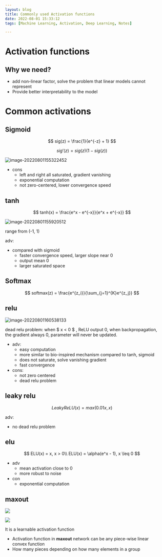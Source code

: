 ```yaml
---
layout: blog
title: Commonly used Activation functions
date: 2022-08-01 15:33:12
tags: [Machine Learning, Activation, Deep Learning, Notes]

---
```



# Activation functions

## Why we need?

* add non-linear factor, solve the problem that linear models cannot represent
* Provide better interpretability to the model

<!-- more -->



# Common activations



## Sigmoid

$$
sig(z) = \frac{1}{e^{-z} + 1}
$$

$$
sig'(z) = sig(z)(1 - sig(z))
$$



![image-20220801155322452](./image-20220801155322452.png)

* cons
    * left and right all saturated, gradient vanishing
    * exponential computation
    * not zero-centered, lower convergence speed

## tanh

$$
tanh(x) = \frac{e^x - e^{-x}}{e^x + e^{-x}}
$$

![image-20220801155920512](./image-20220801155920512.png)

range from (-1, 1)

adv:

* compared with sigmoid
    * faster convergence speed, larger slope near 0
    * output mean 0
    * larger saturated space
    

## Softmax

$$
softmax(z) = \frac{e^{z_i}}{\sum_{j=1}^{K}e^{z_j}}
$$





## relu

![image-20220801160538133](./image-20220801160538133.png)

dead relu problem: when $ x < 0 $ , ReLU output 0, when backpropagation, the gradient always 0, parameter will never be updated. 

* adv:
    * easy computation
    * more similar to bio-inspired mechanism compared to tanh, sigmoid
    * does not saturate, solve vanishing gradient
    * fast convergence
* cons:
    * not zero centered
    * dead relu problem



## leaky relu

$$
LeakyReLU(x) = max(0.01x, x)
$$

adv:

* no dead relu problem

## elu

$$
ELU(x) = x, x > 0\\
ELU(x) = \alpha(e^x - 1), x \leq 0
$$

* adv	
    * mean activation close to 0
    * more robust to noise
* con
    * exponential computation

## maxout

![](maxout1.webp)

![](maxout2.webp)

It is a learnable activation function
* Activation function in **maxout** network can be any piece-wise linear convex function
* How many pieces depending on how many elements in a group






